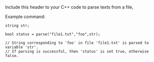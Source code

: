 Include this header to your C++ code to parse texts from a file,

Example command:

	string str;

	bool status = parse("file1.txt","foo",str); 

	// String corresponding to 'foo' in file 'file1.txt' is parsed to variable 'str'. 
	// If parsing is successful, then 'status' is set true, otherwise false.
